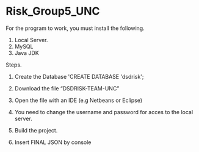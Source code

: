 # Risk_Group5_UNC


For the program to work, you must install the following.
1. Local Server.
2. MySQL 
3. Java JDK



Steps.

1) Create the Database  'CREATE DATABASE 'dsdrisk';

2) Download the file “DSDRISK-TEAM-UNC”

3) Open the file with an IDE (e.g Netbeans or Eclipse)


4) You need to change the username and password for acces to the local server.


5) Build the project.


6) Insert FINAL JSON by console
